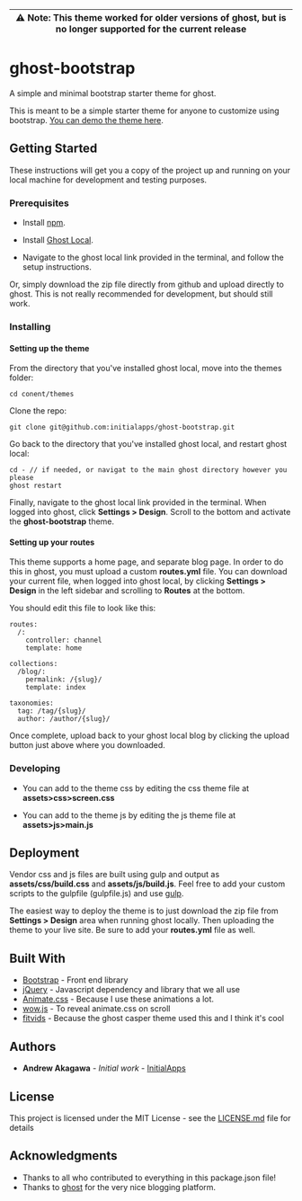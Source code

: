 | :warning: **Note**: This theme worked for older versions of ghost, but is no longer supported for the current release |
| --- |

# ghost-bootstrap

A simple and minimal bootstrap starter theme for ghost.  

This is meant to be a simple starter theme for anyone to customize using bootstrap.  [You can demo the theme here](https://ghost-bootstrap.initialapps.com/).

## Getting Started

These instructions will get you a copy of the project up and running on your local machine for development and testing purposes. 

### Prerequisites

* Install [npm](https://nodejs.org).

* Install [Ghost Local](https://docs.ghost.org/install/local/).

* Navigate to the ghost local link provided in the terminal, and follow the setup instructions.

Or, simply download the zip file directly from github and upload directly to ghost.  This is not really recommended for development, but should still work.  

### Installing

#### Setting up the theme

From the directory that you've installed ghost local, move into the themes folder:

```
cd conent/themes
```

Clone the repo:

```
git clone git@github.com:initialapps/ghost-bootstrap.git
```

Go back to the directory that you've installed ghost local, and restart ghost local:
```
cd - // if needed, or navigat to the main ghost directory however you please
ghost restart
```
Finally, navigate to the ghost local link provided in the terminal.  When logged into ghost, click **Settings > Design**.  Scroll to the bottom and activate the **ghost-bootstrap** theme.

#### Setting up your routes
This theme supports a home page, and separate blog page.  In order to do this in ghost, you must upload a custom **routes.yml** file.  You can download your current file, when logged into ghost local, by clicking **Settings > Design** in the left sidebar and scrolling to **Routes** at the bottom.

You should edit this file to look like this:

```
routes:
  /:
    controller: channel
    template: home

collections:
  /blog/:
    permalink: /{slug}/
    template: index

taxonomies:
  tag: /tag/{slug}/
  author: /author/{slug}/
```
Once complete, upload back to your ghost local blog by clicking the upload button just above where you downloaded.


### Developing
* You can add to the theme css by editing the css theme file at **assets>css>screen.css**

* You can add to the theme js by editing the js theme file at **assets>js>main.js** 

## Deployment

Vendor css and js files are built using gulp and output as **assets/css/build.css** and  **assets/js/build.js**.  Feel free to add your custom scripts to the gulpfile (gulpfile.js) and use [gulp](https://gulpjs.com/).

The easiest way to deploy the theme is to just download the zip file from **Settings > Design** area when running ghost locally.  Then uploading the theme to your live site.  Be sure to add your **routes.yml** file as well.

## Built With

* [Bootstrap](https://getbootstrap.com/) - Front end library
* [jQuery](https://jquery.com/) - Javascript dependency and library that we all use
* [Animate.css](https://daneden.github.io/animate.css/) - Because I use these animations a lot.
* [wow.js](https://wowjs.uk/) - To reveal animate.css on scroll
* [fitvids](http://fitvidsjs.com/) - Because the ghost casper theme used this and I think it's cool
 

## Authors

* **Andrew Akagawa** - *Initial work* - [InitialApps](https://github.com/initialapps/)

## License

This project is licensed under the MIT License - see the [LICENSE.md](LICENSE.md) file for details

## Acknowledgments

* Thanks to all who contributed to everything in this package.json file!
* Thanks to [ghost](https://ghost.org/) for the very nice blogging platform.
